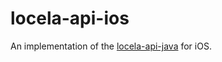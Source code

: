 # locela-api-ios
An implementation of the [locela-api-java](https://github.com/echocat/locela-api-java) for iOS.